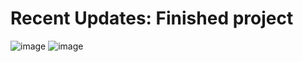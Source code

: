 # Recent Updates: Finished project 
![image](https://github.com/syng828/city-of-williamston-website/assets/117144719/24a9da1b-13ec-4200-b304-f28868f47fc6)
![image](https://github.com/syng828/city-of-williamston-website/assets/117144719/c5a5a0c2-044e-45eb-9065-353158e94344)
